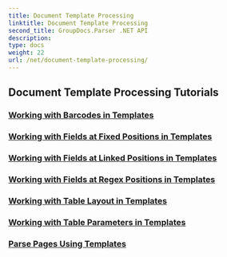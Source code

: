 ```yaml
---
title: Document Template Processing
linktitle: Document Template Processing
second_title: GroupDocs.Parser .NET API
description: 
type: docs
weight: 22
url: /net/document-template-processing/
---
```


## Document Template Processing Tutorials
### [Working with Barcodes in Templates](./working-with-barcodes-in-templates/)
### [Working with Fields at Fixed Positions in Templates](./working-with-fields-at-fixed-positions-in-templates/)
### [Working with Fields at Linked Positions in Templates](./working-with-fields-at-linked-positions-in-templates/)
### [Working with Fields at Regex Positions in Templates](./working-with-fields-at-regex-positions-in-templates/)
### [Working with Table Layout in Templates](./working-with-table-layout-in-templates/)
### [Working with Table Parameters in Templates](./working-with-table-parameters-in-templates/)
### [Parse Pages Using Templates](./parse-pages-using-templates/)